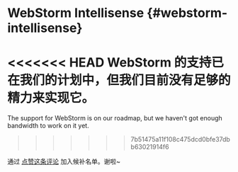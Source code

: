 <Logo name="webstorm" class="logo-float-xl"/>

# WebStorm Intellisense {#webstorm-intellisense}

<<<<<<< HEAD
WebStorm 的支持已在我们的计划中，但我们目前没有足够的精力来实现它。
=======
The support for WebStorm is on our roadmap, but we haven't got enough bandwidth to work on it yet.
>>>>>>> 7b51475a11f108c475dcd0bfe37dbb63021914f6

通过 [点赞这条评论](https://github.com/windicss/windicss/discussions/136#discussioncomment-557097) 加入候补名单。谢啦~
